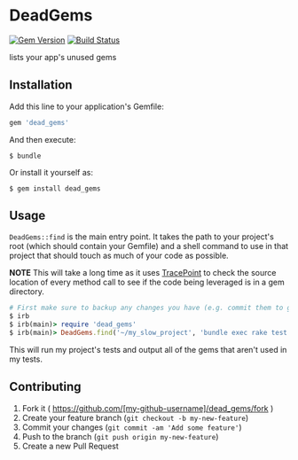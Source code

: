 # DeadGems

[![Gem Version](https://badge.fury.io/rb/dead_gems.svg)](http://badge.fury.io/rb/dead_gems)
[![Build Status](https://travis-ci.org/jbodah/dead_gems.svg)](https://travis-ci.org/jbodah/dead_gems)

lists your app's unused gems

## Installation

Add this line to your application's Gemfile:

```ruby
gem 'dead_gems'
```

And then execute:

    $ bundle

Or install it yourself as:

    $ gem install dead_gems

## Usage

`DeadGems::find` is the main entry point. It takes the path to your project's root (which should contain your Gemfile) and a shell command to use in that project that should touch as much of your code as possible.

**NOTE** This will take a long time as it uses [TracePoint](http://ruby-doc.org/core-2.0.0/TracePoint.html) to check the source location of every method call to see if the code being leveraged is in a gem directory.

```rb
# First make sure to backup any changes you have (e.g. commit them to git, stash them, etc)
$ irb
$ irb(main)> require 'dead_gems'
$ irb(main)> DeadGems.find('~/my_slow_project', 'bundle exec rake test') 
```

This will run my project's tests and output all of the gems that aren't used in my tests.

## Contributing

1. Fork it ( https://github.com/[my-github-username]/dead_gems/fork )
2. Create your feature branch (`git checkout -b my-new-feature`)
3. Commit your changes (`git commit -am 'Add some feature'`)
4. Push to the branch (`git push origin my-new-feature`)
5. Create a new Pull Request
